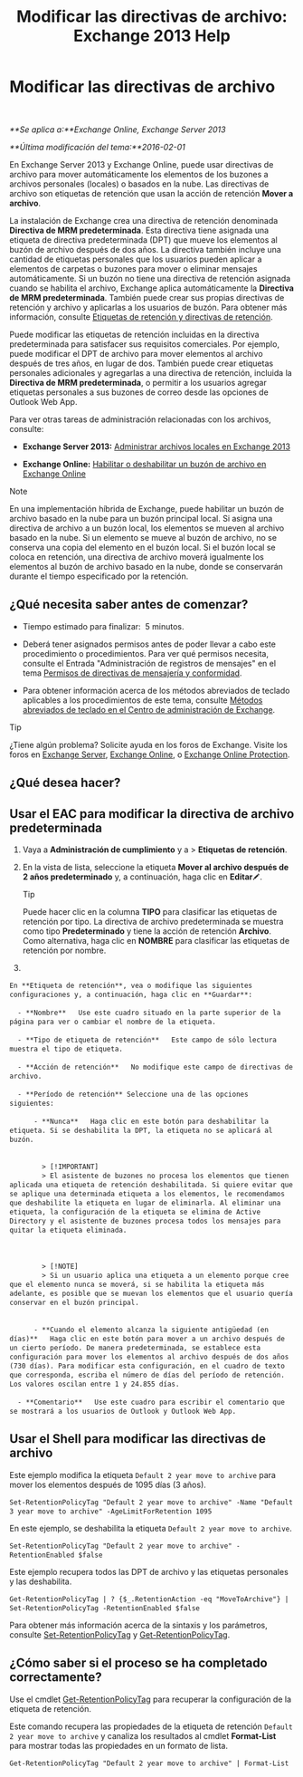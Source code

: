﻿---
title: 'Modificar las directivas de archivo: Exchange 2013 Help'
TOCTitle: Modificar las directivas de archivo
ms:assetid: 1e3002c2-801a-43ea-ae00-52ab34d76b9c
ms:mtpsurl: https://technet.microsoft.com/es-es/library/Hh529919(v=EXCHG.150)
ms:contentKeyID: 49895508
ms.date: 04/23/2018
mtps_version: v=EXCHG.150
ms.translationtype: HT
---

# Modificar las directivas de archivo

 

_**Se aplica a:**Exchange Online, Exchange Server 2013_

_**Última modificación del tema:**2016-02-01_

En Exchange Server 2013 y Exchange Online, puede usar directivas de archivo para mover automáticamente los elementos de los buzones a archivos personales (locales) o basados en la nube. Las directivas de archivo son etiquetas de retención que usan la acción de retención **Mover a archivo**.

La instalación de Exchange crea una directiva de retención denominada **Directiva de MRM predeterminada**. Esta directiva tiene asignada una etiqueta de directiva predeterminada (DPT) que mueve los elementos al buzón de archivo después de dos años. La directiva también incluye una cantidad de etiquetas personales que los usuarios pueden aplicar a elementos de carpetas o buzones para mover o eliminar mensajes automáticamente. Si un buzón no tiene una directiva de retención asignada cuando se habilita el archivo, Exchange aplica automáticamente la **Directiva de MRM predeterminada**. También puede crear sus propias directivas de retención y archivo y aplicarlas a los usuarios de buzón. Para obtener más información, consulte [Etiquetas de retención y directivas de retención](retention-tags-and-retention-policies-exchange-2013-help.md).

Puede modificar las etiquetas de retención incluidas en la directiva predeterminada para satisfacer sus requisitos comerciales. Por ejemplo, puede modificar el DPT de archivo para mover elementos al archivo después de tres años, en lugar de dos. También puede crear etiquetas personales adicionales y agregarlas a una directiva de retención, incluida la **Directiva de MRM predeterminada**, o permitir a los usuarios agregar etiquetas personales a sus buzones de correo desde las opciones de Outlook Web App.

Para ver otras tareas de administración relacionadas con los archivos, consulte:

  - **Exchange Server 2013:** [Administrar archivos locales en Exchange 2013](manage-in-place-archives-in-exchange-2013-exchange-2013-help.md)

  - **Exchange Online:** [Habilitar o deshabilitar un buzón de archivo en Exchange Online](https://technet.microsoft.com/es-es/library/jj984357\(v=exchg.150\))


> [!NOTE]
> En una implementación híbrida de Exchange, puede habilitar un buzón de archivo basado en la nube para un buzón principal local. Si asigna una directiva de archivo a un buzón local, los elementos se mueven al archivo basado en la nube. Si un elemento se mueve al buzón de archivo, no se conserva una copia del elemento en el buzón local. Si el buzón local se coloca en retención, una directiva de archivo moverá igualmente los elementos al buzón de archivo basado en la nube, donde se conservarán durante el tiempo especificado por la retención.



## ¿Qué necesita saber antes de comenzar?

  - Tiempo estimado para finalizar:  5 minutos.

  - Deberá tener asignados permisos antes de poder llevar a cabo este procedimiento o procedimientos. Para ver qué permisos necesita, consulte el Entrada "Administración de registros de mensajes" en el tema [Permisos de directivas de mensajería y conformidad](messaging-policy-and-compliance-permissions-exchange-2013-help.md).

  - Para obtener información acerca de los métodos abreviados de teclado aplicables a los procedimientos de este tema, consulte [Métodos abreviados de teclado en el Centro de administración de Exchange](keyboard-shortcuts-in-the-exchange-admin-center-exchange-online-protection-help.md).


> [!TIP]
> ¿Tiene algún problema? Solicite ayuda en los foros de Exchange. Visite los foros en <A href="https://go.microsoft.com/fwlink/p/?linkid=60612">Exchange Server</A>, <A href="https://go.microsoft.com/fwlink/p/?linkid=267542">Exchange Online</A>, o <A href="https://go.microsoft.com/fwlink/p/?linkid=285351">Exchange Online Protection</A>.



## ¿Qué desea hacer?

## Usar el EAC para modificar la directiva de archivo predeterminada

1.  Vaya a **Administración de cumplimiento** y a \> **Etiquetas de retención**.

2.  En la vista de lista, seleccione la etiqueta **Mover al archivo después de 2 años predeterminado** y, a continuación, haga clic en **Editar**![Icono Editar](images/Bb124582.6f53ccb2-1f13-4c02-bea0-30690e6ea71d(EXCHG.150).gif "Icono Editar").
    

    > [!TIP]
    > Puede hacer clic en la columna <STRONG>TIPO</STRONG> para clasificar las etiquetas de retención por tipo. La directiva de archivo predeterminada se muestra como tipo <STRONG>Predeterminado</STRONG> y tiene la acción de retención <STRONG>Archivo</STRONG>. Como alternativa, haga clic en <STRONG>NOMBRE</STRONG> para clasificar las etiquetas de retención por nombre.



3.  
    
    En **Etiqueta de retención**, vea o modifique las siguientes configuraciones y, a continuación, haga clic en **Guardar**:
    
      - **Nombre**   Use este cuadro situado en la parte superior de la página para ver o cambiar el nombre de la etiqueta.
    
      - **Tipo de etiqueta de retención**   Este campo de sólo lectura muestra el tipo de etiqueta.
    
      - **Acción de retención**   No modifique este campo de directivas de archivo.
    
      - **Período de retención** Seleccione una de las opciones siguientes:
        
          - **Nunca**   Haga clic en este botón para deshabilitar la etiqueta. Si se deshabilita la DPT, la etiqueta no se aplicará al buzón.
            

            > [!IMPORTANT]
            > El asistente de buzones no procesa los elementos que tienen aplicada una etiqueta de retención deshabilitada. Si quiere evitar que se aplique una determinada etiqueta a los elementos, le recomendamos que deshabilite la etiqueta en lugar de eliminarla. Al eliminar una etiqueta, la configuración de la etiqueta se elimina de Active Directory y el asistente de buzones procesa todos los mensajes para quitar la etiqueta eliminada.

            

            > [!NOTE]
            > Si un usuario aplica una etiqueta a un elemento porque cree que el elemento nunca se moverá, si se habilita la etiqueta más adelante, es posible que se muevan los elementos que el usuario quería conservar en el buzón principal.

        
          - **Cuando el elemento alcanza la siguiente antigüedad (en días)**   Haga clic en este botón para mover a un archivo después de un cierto período. De manera predeterminada, se establece esta configuración para mover los elementos al archivo después de dos años (730 días). Para modificar esta configuración, en el cuadro de texto que corresponda, escriba el número de días del período de retención. Los valores oscilan entre 1 y 24.855 días.
    
      - **Comentario**   Use este cuadro para escribir el comentario que se mostrará a los usuarios de Outlook y Outlook Web App.

## Usar el Shell para modificar las directivas de archivo

Este ejemplo modifica la etiqueta `Default 2 year move to archive` para mover los elementos después de 1095 días (3 años).

    Set-RetentionPolicyTag "Default 2 year move to archive" -Name "Default 3 year move to archive" -AgeLimitForRetention 1095

En este ejemplo, se deshabilita la etiqueta `Default 2 year move to archive`.

    Set-RetentionPolicyTag "Default 2 year move to archive" -RetentionEnabled $false

Este ejemplo recupera todos las DPT de archivo y las etiquetas personales y las deshabilita.

    Get-RetentionPolicyTag | ? {$_.RetentionAction -eq "MoveToArchive"} | Set-RetentionPolicyTag -RetentionEnabled $false

Para obtener más información acerca de la sintaxis y los parámetros, consulte [Set-RetentionPolicyTag](https://technet.microsoft.com/es-es/library/dd298042\(v=exchg.150\)) y [Get-RetentionPolicyTag](https://technet.microsoft.com/es-es/library/dd298009\(v=exchg.150\)).

## ¿Cómo saber si el proceso se ha completado correctamente?

Use el cmdlet [Get-RetentionPolicyTag](https://technet.microsoft.com/es-es/library/dd298009\(v=exchg.150\)) para recuperar la configuración de la etiqueta de retención.

Este comando recupera las propiedades de la etiqueta de retención `Default 2 year move to archive` y canaliza los resultados al cmdlet **Format-List** para mostrar todas las propiedades en un formato de lista.

    Get-RetentionPolicyTag "Default 2 year move to archive" | Format-List

